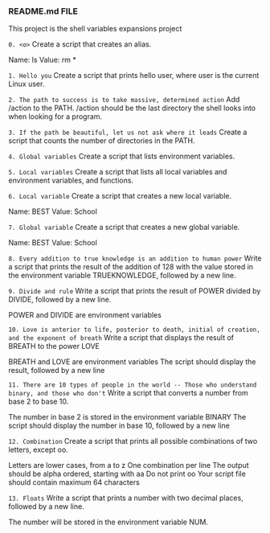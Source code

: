 ### README.md FILE

This project is the shell variables expansions project

```0. <o>```
Create a script that creates an alias.

Name: ls
Value: rm *

```1. Hello you```
Create a script that prints hello user, where user is the current Linux user.

```2. The path to success is to take massive, determined action```
Add /action to the PATH. /action should be the last directory the shell looks into when looking for a program.

```3. If the path be beautiful, let us not ask where it leads```
Create a script that counts the number of directories in the PATH.

```4. Global variables```
Create a script that lists environment variables.

```5. Local variables```
Create a script that lists all local variables and environment variables, and functions.

```6. Local variable```
Create a script that creates a new local variable.

Name: BEST
Value: School

```7. Global variable```
Create a script that creates a new global variable.

Name: BEST
Value: School

```8. Every addition to true knowledge is an addition to human power```
Write a script that prints the result of the addition of 128 with the value stored in the environment variable TRUEKNOWLEDGE, followed by a new line.

```9. Divide and rule```
Write a script that prints the result of POWER divided by DIVIDE, followed by a new line.

POWER and DIVIDE are environment variables

```10. Love is anterior to life, posterior to death, initial of creation, and the exponent of breath```
Write a script that displays the result of BREATH to the power LOVE

BREATH and LOVE are environment variables
The script should display the result, followed by a new line

```11. There are 10 types of people in the world -- Those who understand binary, and those who don't```
Write a script that converts a number from base 2 to base 10.

The number in base 2 is stored in the environment variable BINARY
The script should display the number in base 10, followed by a new line

```12. Combination```
Create a script that prints all possible combinations of two letters, except oo.

Letters are lower cases, from a to z
One combination per line
The output should be alpha ordered, starting with aa
Do not print oo
Your script file should contain maximum 64 characters

```13. Floats```
Write a script that prints a number with two decimal places, followed by a new line.

The number will be stored in the environment variable NUM.

```



